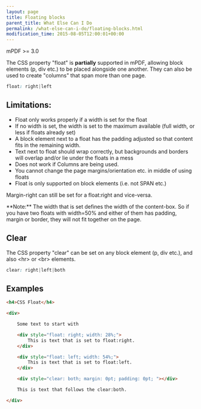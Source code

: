 ```yaml
---
layout: page
title: Floating blocks
parent_title: What Else Can I Do
permalink: /what-else-can-i-do/floating-blocks.html
modification_time: 2015-08-05T12:00:01+00:00
---
```


mPDF >= 3.0

The CSS property "float" is **partially** supported in mPDF, allowing block elements (p, div etc.) to be placed
alongside one another. They can also be used to create "columns" that span more than one page.

```css
float: right|left

```

## Limitations:

- Float only works properly if a width is set for the float
- If no width is set, the width is set to the maximum available (full width, or less if floats already set)
- A block element next to a float has the padding adjusted so that content fits in the remaining width.
- Text next to float should wrap correctly, but backgrounds and borders will overlap and/or lie under the floats in a mess
- Does not work if Columns are being used.
- You cannot change the page margins/orientation etc. in middle of using floats
- Float is only supported on block elements (i.e. not SPAN etc.)

Margin-right can still be set for a float:right and vice-versa.

<div class="alert alert-info" role="alert" markdown="1">
  **Note:** The width that is set defines the width of the
  content-box. So if you have two floats with width=50% and either of them has padding, margin or border, they
  will not fit together on the page.
</div>

## Clear

The CSS property "clear" can be set on any block element (p, div etc.), and also &lt;hr&gt; or &lt;br&gt; elements.

```css
clear: right|left|both

```

## Examples

```html
<h4>CSS Float</h4>

<div>

    Some text to start with

    <div style="float: right; width: 28%;">
        This is text that is set to float:right.
    </div>

    <div style="float: left; width: 54%;">
        This is text that is set to float:left.
    </div>

    <div style="clear: both; margin: 0pt; padding: 0pt; "></div>

    This is text that follows the clear:both.

</div>

```

